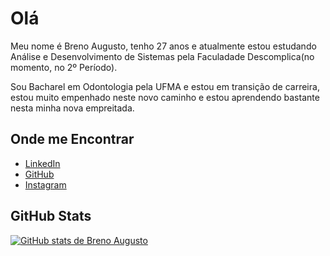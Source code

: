 
# Olá

Meu nome é Breno Augusto, tenho 27 anos e atualmente estou estudando Análise e Desenvolvimento de Sistemas pela Faculadade Descomplica(no momento, no 2º Período).

Sou Bacharel em Odontologia pela UFMA e estou em transição de carreira, estou muito empenhado neste novo caminho e estou aprendendo bastante nesta minha nova empreitada.

## Onde me Encontrar

- [LinkedIn](https://www.linkedin.com/in/breaugustocp/)
- [GitHub](https://github.com/brenoaug)
- [Instagram](https://www.instagram.com/breaugustocp/)

## GitHub Stats

[![GitHub stats de Breno Augusto](https://github-readme-stats.vercel.app/api?username=brenoaug&show_icons=true&theme=dark#gh-dark-mode-only)](https://github.com/brenoaug)


<!---
brenoaug/brenoaug is a ✨ special ✨ repository because its `README.md` (this file) appears on your GitHub profile.
You can click the Preview link to take a look at your changes.
--->
